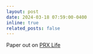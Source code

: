 ```yaml
---
layout: post
date: 2024-03-18 07:59:00-0400
inline: true
related_posts: false
---
```


Paper out on [PRX Life](https://journals.aps.org/prxlife/abstract/10.1103/PRXLife.2.013014)
